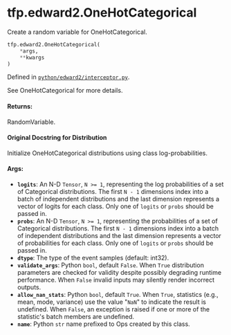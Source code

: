 <div itemscope itemtype="http://developers.google.com/ReferenceObject">
<meta itemprop="name" content="tfp.edward2.OneHotCategorical" />
<meta itemprop="path" content="Stable" />
</div>

# tfp.edward2.OneHotCategorical

Create a random variable for OneHotCategorical.

``` python
tfp.edward2.OneHotCategorical(
    *args,
    **kwargs
)
```



Defined in [`python/edward2/interceptor.py`](https://github.com/tensorflow/probability/tree/master/tensorflow_probability/python/edward2/interceptor.py).

<!-- Placeholder for "Used in" -->

See OneHotCategorical for more details.

#### Returns:
RandomVariable.


#### Original Docstring for Distribution

Initialize OneHotCategorical distributions using class log-probabilities.

#### Args:

* <b>`logits`</b>: An N-D `Tensor`, `N >= 1`, representing the log probabilities of a
  set of Categorical distributions. The first `N - 1` dimensions index
  into a batch of independent distributions and the last dimension
  represents a vector of logits for each class. Only one of `logits` or
  `probs` should be passed in.
* <b>`probs`</b>: An N-D `Tensor`, `N >= 1`, representing the probabilities of a set
  of Categorical distributions. The first `N - 1` dimensions index into a
  batch of independent distributions and the last dimension represents a
  vector of probabilities for each class. Only one of `logits` or `probs`
  should be passed in.
* <b>`dtype`</b>: The type of the event samples (default: int32).
* <b>`validate_args`</b>: Python `bool`, default `False`. When `True` distribution
  parameters are checked for validity despite possibly degrading runtime
  performance. When `False` invalid inputs may silently render incorrect
  outputs.
* <b>`allow_nan_stats`</b>: Python `bool`, default `True`. When `True`, statistics
  (e.g., mean, mode, variance) use the value "`NaN`" to indicate the
  result is undefined. When `False`, an exception is raised if one or
  more of the statistic's batch members are undefined.
* <b>`name`</b>: Python `str` name prefixed to Ops created by this class.